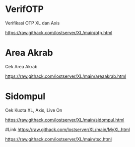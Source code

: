 # VerifOTP
Verifikasi OTP XL dan Axis

https://raw.githack.com/lostserver/XL/main/otp.html

# Area Akrab
Cek Area Akrab

https://raw.githack.com/lostserver/XL/main/areaakrab.html

# Sidompul
Cek Kuota XL, Axis, Live On

https://raw.githack.com/lostserver/XL/main/sidompul.html

#Link
https://raw.githack.com/lostserver/XL/main/MyXL.html

https://raw.githack.com/lostserver/XL/main/tsc.html
